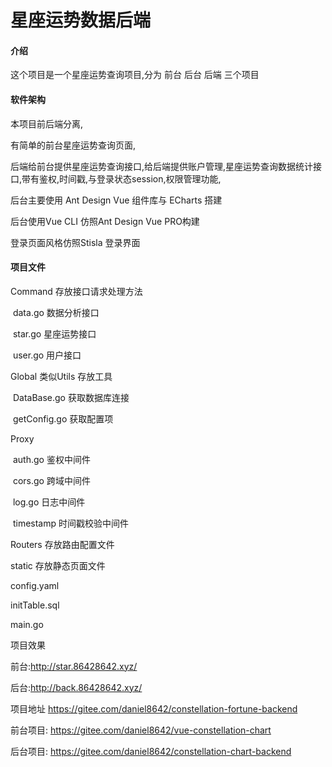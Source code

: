# 星座运势数据后端

#### 介绍

这个项目是一个星座运势查询项目,分为 前台 后台 后端 三个项目

#### 软件架构

本项目前后端分离,

有简单的前台星座运势查询页面,

后端给前台提供星座运势查询接口,给后端提供账户管理,星座运势查询数据统计接口,带有鉴权,时间戳,与登录状态session,权限管理功能,

后台主要使用 Ant Design Vue 组件库与 ECharts 搭建

后台使用Vue CLI 仿照Ant Design Vue PRO构建

登录页面风格仿照Stisla 登录界面



#### 项目文件

Command 存放接口请求处理方法

​	data.go 数据分析接口

​	star.go 星座运势接口

​	user.go 用户接口

Global 类似Utils 存放工具

​	DataBase.go 获取数据库连接 

​	getConfig.go 获取配置项

Proxy

​	auth.go 鉴权中间件

​	cors.go 跨域中间件

​	log.go 日志中间件

​	timestamp 时间戳校验中间件

Routers 存放路由配置文件

static 存放静态页面文件

config.yaml

initTable.sql

main.go





项目效果

前台:http://star.86428642.xyz/

后台:http://back.86428642.xyz/

项目地址
https://gitee.com/daniel8642/constellation-fortune-backend

前台项目:
https://gitee.com/daniel8642/vue-constellation-chart

后台项目:
https://gitee.com/daniel8642/constellation-chart-backend

